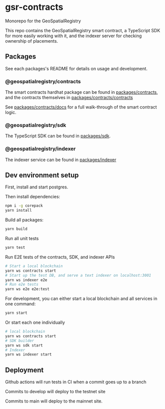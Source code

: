 # gsr-contracts

Monorepo for the GeoSpatialRegistry

This repo contains the GeoSpatialRegistry smart contract, a TypeScript SDK for more easily working with it, and the indexer server for checking ownership of placements.

## Packages

See each packages's README for details on usage and development.

### @geospatialregistry/contracts

The smart contracts hardhat package can be found in [packages/contracts](./packages/contracts/), and the contracts themselves in [packages/contracts/contracts](./packages/contracts/contracts)

See [packages/contracts/docs](./packages/contracts/docs/README.md) for a full walk-through of the smart contract logic.

### @geospatialregistry/sdk

The TypeScript SDK can be found in [packages/sdk](./packages/sdk).

### @geospatialregistry/indexer

The indexer service can be found in [packages/indexer](./packages/indexer)

## Dev environment setup

First, install and start postgres.

Then install dependencies:

```bash
npm i -g corepack
yarn install
```

Build all packages:

```bash
yarn build
```

Run all unit tests

```bash
yarn test
```

Run E2E tests of the contracts, SDK, and indexer APIs

```bash
# Start a local blockchain
yarn ws contracts start
# Start up the test DB, and serve a text indexer on localhost:3001
yarn ws indexer e2e
# Run e2e tests
yarn ws e2e e2e:test
```

For development, you can either start a local blockchain and all services in one command:

```bash
yarn start
```

Or start each one individually

```bash
# local blockchain
yarn ws contracts start
# SDK builder
yarn ws sdk start
# Indexer
yarn ws indexer start
```

## Deployment

Github actions will run tests in CI when a commit goes up to a branch

Commits to develop will deploy to the testnet site

Commits to main will deploy to the mainnet site.
